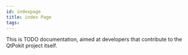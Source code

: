 ```yaml
---
id: indexpage
title: index Page
tags:
---
```


<a id="index_1md__2home_2paul_2src_2dokit_2doc_2src_2internal_2mainpage"></a>This is TODO documentation, aimed at developers that contribute to the QtPokit project itself.